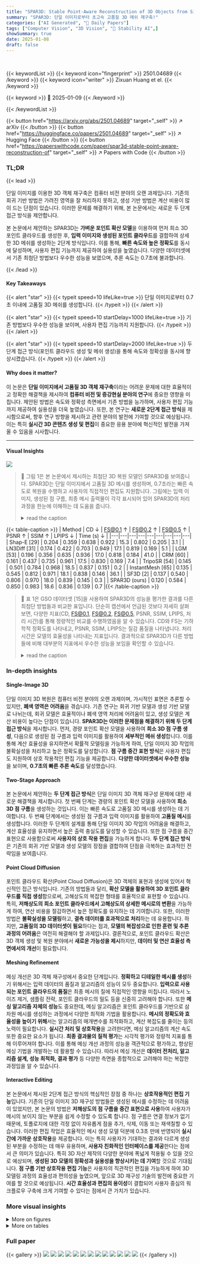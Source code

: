 ```yaml
---
title: "SPAR3D: Stable Point-Aware Reconstruction of 3D Objects from Single Images"
summary: "SPAR3D: 단일 이미지로부터 초고속 고품질 3D 메쉬 재구축!"
categories: ["AI Generated", "🤗 Daily Papers"]
tags: ["Computer Vision", "3D Vision", "🏢 Stability AI",]
showSummary: true
date: 2025-01-08
draft: false
---
```


<br>

{{< keywordList >}}
{{< keyword icon="fingerprint" >}} 2501.04689 {{< /keyword >}}
{{< keyword icon="writer" >}} Zixuan Huang et el. {{< /keyword >}}
 
{{< keyword >}} 🤗 2025-01-09 {{< /keyword >}}
 
{{< /keywordList >}}

{{< button href="https://arxiv.org/abs/2501.04689" target="_self" >}}
↗ arXiv
{{< /button >}}
{{< button href="https://huggingface.co/papers/2501.04689" target="_self" >}}
↗ Hugging Face
{{< /button >}}
{{< button href="https://paperswithcode.com/paper/spar3d-stable-point-aware-reconstruction-of" target="_self" >}}
↗ Papers with Code
{{< /button >}}




### TL;DR


{{< lead >}}

단일 이미지를 이용한 3D 객체 재구축은 컴퓨터 비전 분야의 오랜 과제입니다. 기존의 회귀 기반 방법은 가려진 영역을 잘 처리하지 못하고, 생성 기반 방법은 계산 비용이 많이 드는 단점이 있습니다. 이러한 문제를 해결하기 위해, 본 논문에서는 새로운 두 단계 접근 방식을 제안합니다.  



본 논문에서 제안하는 SPAR3D는 **가벼운 포인트 확산 모델**을 이용하여 먼저 희소 3D 포인트 클라우드를 생성한 후, **입력 이미지와 생성된 포인트 클라우드**를 결합하여 상세한 3D 메쉬를 생성하는 2단계 방식입니다. 이를 통해, **빠른 속도와 높은 정확도**를 동시에 달성하며, 사용자 편집 기능까지 제공하여 실용성을 높였습니다. 다양한 데이터셋에서 기존 최첨단 방법보다 우수한 성능을 보였으며, 추론 속도는 0.7초에 불과합니다.

{{< /lead >}}


#### Key Takeaways

{{< alert "star" >}}
{{< typeit speed=10 lifeLike=true >}} 단일 이미지로부터 0.7초 이내에 고품질 3D 메쉬를 생성합니다. {{< /typeit >}}
{{< /alert >}}

{{< alert "star" >}}
{{< typeit speed=10 startDelay=1000 lifeLike=true >}} 기존 방법보다 우수한 성능을 보이며, 사용자 편집 기능까지 지원합니다. {{< /typeit >}}
{{< /alert >}}

{{< alert "star" >}}
{{< typeit speed=10 startDelay=2000 lifeLike=true >}} 두 단계 접근 방식(포인트 클라우드 생성 및 메쉬 생성)을 통해 속도와 정확성을 동시에 향상시켰습니다. {{< /typeit >}}
{{< /alert >}}

#### Why does it matter?
이 논문은 **단일 이미지에서 고품질 3D 객체 재구축**이라는 어려운 문제에 대한 효율적이고 정확한 해결책을 제시하여 **컴퓨터 비전 및 증강현실 분야의 연구**에 중요한 영향을 미칩니다. 제안된 방법은 속도와 정확성 측면에서 기존 방법을 능가하며, 사용자 편집 기능까지 제공하여 실용성을 더욱 높였습니다. 또한, 본 연구는 **새로운 2단계 접근 방식**을 제시함으로써, 향후 연구 방향을 제시하고 관련 분야의 발전에 기여할 것으로 예상됩니다. 이는 특히 **실시간 3D 콘텐츠 생성 및 편집**이 중요한 응용 분야에 혁신적인 발전을 가져올 수 있음을 시사합니다.

------
#### Visual Insights



![](https://arxiv.org/html/2501.04689/x2.png)

> 🔼 그림 1은 본 논문에서 제시하는 최첨단 3D 복원 모델인 SPAR3D를 보여줍니다. SPAR3D는 단일 이미지에서 고품질 3D 메시를 생성하며, 0.7초라는 빠른 속도로 복원을 수행하고 사용자의 직접적인 편집도 지원합니다. 그림에는 입력 이미지, 생성된 점 구름, 최종 메시 출력물이 각각 표시되어 있어 SPAR3D의 처리 과정을 한눈에 이해하는 데 도움을 줍니다.
> <details>
> <summary>read the caption</summary>
> Figure 1: We present SPAR3D, a state-of-the-art 3D reconstructor that reconstructs high-quality 3D meshes from single-view images. SPAR3D enjoys a fast reconstruction speed at 0.7 seconds and supports interactive user edits.
> </details>





{{< table-caption >}}
| Method | CD ↓ | FS@0.1 ↑ | FS@0.2 ↑ | FS@0.5 ↑ | PSNR ↑ | SSIM ↑ | LPIPS ↓ | Time (s) ↓ |
|---|---|---|---|---|---|---|---|---|
| Shap-E [29] | 0.204 | 0.359 | 0.638 | 0.922 | 15.3 | 0.802 | 0.205 | 3.1 |
| LN3Diff [31] | 0.174 | 0.422 | 0.703 | 0.949 | 17.1 | 0.819 | 0.169 | 5.1 |
| LGM [53] | 0.196 | 0.356 | 0.635 | 0.936 | 17.0 | 0.818 | 0.184 | 41.0 |
| CRM [60] | 0.161 | 0.437 | 0.735 | 0.961 | 17.5 | 0.830 | 0.169 | 7.4 |
| TripoSR [54] | 0.145 | 0.501 | 0.784 | 0.968 | 18.5 | 0.837 | 0.151 | 0.2 |
| InstantMesh [65] | 0.135 | 0.545 | 0.812 | 0.971 | 18.1 | 0.838 | 0.146 | 36.1 |
| SF3D [2] | 0.137 | 0.540 | 0.806 | 0.970 | 18.0 | 0.839 | 0.145 | 0.3 |
| SPAR3D (ours) | 0.120 | 0.584 | 0.850 | 0.983 | 18.6 | 0.836 | 0.139 | 0.7 |{{< /table-caption >}}

> 🔼 표 1은 GSO 데이터셋 [15]을 사용하여 SPAR3D의 성능을 평가한 결과를 다른 최첨단 방법들과 비교한 표입니다.  단순히 캡션에서 언급된 것보다 자세히 살펴보면,  다양한 지표(CD, FS@0.1, FS@0.2, FS@0.5, PSNR, SSIM, LPIPS, 처리 시간)를 통해 정량적인 비교를 수행하였음을 알 수 있습니다. CD와 FS는 기하학적 정확도를 나타내고, PSNR, SSIM, LPIPS는 질감 품질을 나타냅니다.  처리 시간은 모델의 효율성을 나타내는 지표입니다.  결과적으로 SPAR3D가 다른 방법들에 비해 대부분의 지표에서 우수한 성능을 보임을 확인할 수 있습니다.
> <details>
> <summary>read the caption</summary>
> Table 1: Quantitative Comparisons on GSO [15]. SPAR3D performs favorably to other state-of-the-art methods.
> </details>





### In-depth insights


#### Single-Image 3D
단일 이미지 3D 복원은 컴퓨터 비전 분야의 오랜 과제이며, 가시적인 표면은 추론할 수 있지만, **폐색 영역은 어려움**을 겪습니다.  기존 연구는 회귀 기반 모델과 생성 기반 모델로 나뉘는데, 회귀 모델은 효율적이나 폐색 영역 처리에 어려움이 있고, 생성 모델은 계산 비용이 높다는 단점이 있습니다.  **SPAR3D는 이러한 문제점을 해결하기 위해 두 단계 접근 방식**을 제시합니다.  먼저, 경량 포인트 확산 모델을 사용하여 **희소 3D 점 구름 생성**, 다음으로 생성된 점 구름과 입력 이미지를 활용하여 **세부적인 메쉬 생성**합니다. 이를 통해 계산 효율성을 유지하면서 확률적 모델링을 가능하게 하여, 단일 이미지 3D 작업의 불확실성을 처리하고 높은 정확도를 달성합니다.  **점 구름 중간 표현 방식**은 사용자 편집도 지원하여 상호 작용적인 편집 기능을 제공합니다.  **다양한 데이터셋에서 우수한 성능**을 보이며, **0.7초의 빠른 추론 속도**를 달성했습니다.

#### Two-Stage Approach
본 논문에서 제안하는 **두 단계 접근 방식**은 단일 이미지 3D 객체 재구성 문제에 대한 새로운 해결책을 제시합니다. 첫 번째 단계는 경량의 포인트 확산 모델을 사용하여 **희소 3D 점 구름**을 생성하는 것입니다. 이는 빠른 속도로 고품질 3D 메시를 생성하는 데 기여합니다. 두 번째 단계에서는 생성된 점 구름과 입력 이미지를 활용하여 **고품질 메시**를 생성합니다. 이러한 두 단계의 설계를 통해 단일 이미지 3D 작업의 어려움을 해결하고, 계산 효율성을 유지하면서 높은 출력 충실도를 달성할 수 있습니다. 또한 점 구름을 중간 표현으로 사용함으로써 **사용자의 상호 작용 편집**을 가능하게 합니다.  **두 단계 접근 방식**은 기존의 회귀 기반 모델과 생성 모델의 장점을 결합하여 단점을 극복하는 효과적인 전략임을 보여줍니다.

#### Point Cloud Diffusion
포인트 클라우드 확산(Point Cloud Diffusion)은 3D 객체의 표현과 생성에 있어서 혁신적인 접근 방식입니다. 기존의 방법들과 달리, **확산 모델을 활용하여 3D 포인트 클라우드를 직접 생성**함으로써, 고해상도의 복잡한 형태를 효율적으로 표현할 수 있습니다. 특히, **저해상도의 희소 포인트 클라우드에서 고해상도의 상세한 메시로의 변환**을 가능하게 하여, 연산 비용을 절감하면서 높은 정확도를 유지하는 데 기여합니다. 또한, 이러한 방법은 **불확실성을 모델링**하고, **결측 데이터를 효과적으로 처리**하는 데 유용합니다. 하지만, **고품질의 3D 데이터셋이 필요**하다는 점과, **모델의 복잡성으로 인한 훈련 및 추론 과정의 어려움**은 여전히 해결해야 할 과제입니다.  결론적으로, 포인트 클라우드 확산은 3D 객체 생성 및 복원 분야에서 **새로운 가능성을 제시**하지만, **데이터 및 연산 효율성 측면에서의 개선**이 필요합니다.

#### Meshing Refinement
메싱 개선은 3D 객체 재구성에서 중요한 단계입니다. **정확하고 디테일한 메시를 생성**하기 위해서는 입력 데이터의 품질과 알고리즘의 성능이 모두 중요합니다.  **입력으로 사용되는 포인트 클라우드의 품질**은 최종 메시의 질에 직접적인 영향을 미칩니다.  따라서 노이즈 제거, 샘플링 전략, 포인트 클라우드의 밀도 등을 신중히 고려해야 합니다. 또한 **메싱 알고리즘 자체의 성능**도 중요한데, 메싱 알고리즘은 포인트 클라우드를 기반으로 삼차원 메시를 생성하는 과정에서 다양한 최적화 기법을 활용합니다. **메시의 정확도와 효율성을 높이기 위해**서는 알고리즘의 매개변수를 최적화하고, 계산 복잡도를 줄이는 등의 노력이 필요합니다.  **실시간 처리 및 상호작용**을 고려한다면, 메싱 알고리즘의 계산 속도 또한 중요한 요소가 됩니다.  **최종 결과물의 질적 평가**는 시각적 평가와 정량적 지표를 통해 이루어져야 합니다. 이를 통해 메싱 개선 과정의 성능을 객관적으로 평가하고, 향상된 메싱 기법을 개발하는 데 활용할 수 있습니다.  따라서 메싱 개선은 **데이터 전처리, 알고리즘 설계, 성능 최적화, 결과 평가** 등 다양한 측면을 종합적으로 고려해야 하는 복잡한 과정임을 알 수 있습니다.

#### Interactive Editing
본 논문에서 제시된 2단계 접근 방식의 핵심적인 장점 중 하나는 **상호작용적인 편집 기능**입니다. 기존의 단일 이미지 3D 재구성 방법들은 생성된 메시를 수정하는 데 어려움이 있었지만, 본 논문의 방법은 **저해상도의 점 구름을 중간 표현으로 사용**하여 사용자가 메시의 보이지 않는 부분을 쉽게 수정할 수 있도록 합니다. 점 구름은 연결 정보가 없기 때문에, 토폴로지에 대한 걱정 없이 자유롭게 점을 추가, 삭제, 이동 또는 재색칠할 수 있습니다. 이러한 편집 작업은 효율적인 메시 생성 모델 덕분에 0.3초 만에 반영되어 **실시간에 가까운 상호작용**을 제공합니다. 이는 특히 사용자가 기대하는 결과와 다르게 생성된 부분을 수정하는 데 매우 유용하며, **사용자 친화적인 인터페이스를 제공**한다는 점에서 큰 의미가 있습니다. 특히 3D 자산 제작의 다양한 분야에 폭넓게 적용될 수 있을 것으로 예상되며,  **생성된 3D 모델의 정확성과 실용성을 향상시키는 데 기여**할 것으로 기대됩니다.  **점 구름 기반 상호작용 편집 기능**은 사용자의 직관적인 편집을 가능하게 하여 3D 모델링 과정의 효율성과 편의성을 높였으며, 앞으로 3D 재구성 기술의 발전에 중요한 기여를 할 것으로 예상됩니다.  **시간 효율성과 편집의 용이성**이 결합되어 사용자 중심의 워크플로우 구축에 크게 기여할 수 있다는 점에서 큰 가치가 있습니다.


### More visual insights

<details>
<summary>More on figures
</summary>


![](https://arxiv.org/html/2501.04689/x3.png)

> 🔼 그림 2는 SPAR3D의 전체적인 개요를 보여줍니다. 입력 이미지를 조건으로 하여, SPAR3D는 먼저 point diffusion model을 활용하여 sparse point cloud를 생성합니다. 그 후, triplane transformer가 샘플링된 point cloud와 이미지 특징을 사용하여 고해상도의 triplane 특징을 생성합니다. 마지막으로, 이 triplane 특징을 질의하여 이미지 내 물체의 기하학적 구조, 질감 및 조명을 재구성합니다.
> <details>
> <summary>read the caption</summary>
> Figure 2: SPAR3D Overview. Conditioned on the input image, SPAR3D first leverages a point diffusion model to generate a sparse point cloud. The triplane transformer then uses the sampled point cloud and image features to produce high-resolution triplane features. The triplane features are then queried to reconstruct the geometry, texture, and illumination of the object in the image.
> </details>



![](https://arxiv.org/html/2501.04689/x4.png)

> 🔼 그림 3은 SPAR3D의 미분 가능한 렌더러의 구조를 보여줍니다. 트라이플레인과 이미지의 금속/거칠기 값으로부터 기하학, 반사율, 조명, 그리고 노말 맵을 추정합니다. 간략화를 위해 셰이더는 생략되었지만, 추정된 값들을 래스터화 및 보간하여 셰이더에 입력으로 사용합니다. 셰이더는 Disney BRDF [3]를 사용하며 몬테카를로 적분을 수행합니다. 그림자 모델링을 개선하기 위해 가시성 테스트를 추가로 수행합니다. 최종적으로, 렌더링된 이미지와 GT 이미지를 비교하여 렌더링 손실을 최소화합니다. 즉, 이미지의 특징과 트라이플레인으로부터 3D 물체의 표면 정보를 추출하고 이를 이용해 실제 이미지처럼 보이는 이미지를 생성하여, 실제 이미지와 비교하여 손실을 최소화함으로써 모델을 학습시키는 과정을 보여줍니다.
> <details>
> <summary>read the caption</summary>
> Figure 3: Our Differentiable Renderer. We estimate geometry, albedo, lighting, and normal maps from the triplane and metallic/roughness values from the image. We rasterize and interpolate these values as input to our shader (omitted here for simplicity). Our shader uses the Disney BRDF [3] and performs Monte Carlo integration. We further perform visibility testing to improve shadow modeling. Finally, we compare the rendered image with the GT image and minimize the rendering loss.
> </details>



![](https://arxiv.org/html/2501.04689/x5.png)

> 🔼  그림 4는 그림자 모델링 과정을 보여줍니다.  간단히 말해, 화면 공간(screen-space)에서 광선 추적(ray marching)을 통해 픽셀이 그림자에 가려져 있는지 판단하는 방법을 나타냅니다.  샘플링된 광선을 따라 이동하면서, 광선의 깊이(ray depth)가 깊이 맵(depth map)의 값보다 더 멀리 있다면, 그 광선은 그림자에 가려진 것으로 간주합니다. 이는 간단하면서도 효과적인 그림자 처리 기법으로, 실시간 렌더링에 적합합니다.  본 그림은 깊이 맵과 샘플링된 광선을 시각적으로 보여주어, 그림자 판단 로직을 명확히 이해하도록 돕습니다.
> <details>
> <summary>read the caption</summary>
> Figure 4: Shadow Modeling. We perform visibility testing in screen-space by marching along sampled rays. If any point along the ray has a ray depth which is farther away than the depth map, we consider the entire ray as shadowed.
> </details>



![](https://arxiv.org/html/2501.04689/x6.png)

> 🔼 그림 5는 다양한 최첨단 방법들과 SPAR3D의 시각적 비교 결과를 보여줍니다.  단순히 이미지의 보이는 표면에만 잘 맞는 것이 아니라, SPAR3D는 보이지 않는 표면까지 더욱 고품질의 기하학적 구조와 질감을 생성합니다.  다른 방법들은 보이는 부분은 잘 재현하지만, 숨겨진 부분은 부정확하거나 뭉개져 보이는 반면, SPAR3D는 전체적인 3D 모델의 완성도가 훨씬 높습니다. 이는 SPAR3D의 강점을 잘 보여주는 부분입니다.
> <details>
> <summary>read the caption</summary>
> Figure 5: Qualitative Comparison. We compare SPAR3D to other state-of-the-art methods visually. SPAR3D not only aligns better with the visible surfaces from images, but also generates higher-quality geometries and textures for the occluded surfaces.
> </details>



![](https://arxiv.org/html/2501.04689/x7.png)

> 🔼 그림 6은 SPAR3D의 일반화 성능을 보여줍니다. 상위 두 행은 2D 생성 모델에서 가져온 실제 이미지를, 하위 두 행은 ImageNet에서 가져온 이미지를 보여줍니다. 재구성된 메시는 정확한 기하학적 구조와 우수한 질감을 보여주어 SPAR3D의 강력한 일반화 성능을 입증합니다.  다양한 스타일과 형태의 물체들을 정확하게 3D 모델로 복원하는 SPAR3D의 능력을 보여주는 여러 예시가 포함되어 있습니다.
> <details>
> <summary>read the caption</summary>
> Figure 6: Generalization Results. We show qualitative results of SPAR3D on in-the-wild images from 2D generative models (top 2 rows) and ImageNet (bottom 2 rows). The reconstructed meshes exhibit accurate geometric structures with great textures, demonstrating a strong generalization performance of SPAR3D.
> </details>



![](https://arxiv.org/html/2501.04689/x8.png)

> 🔼 그림 7은 SPAR3D를 사용한 대화형 편집의 정성적 예시를 보여줍니다. 왼쪽 두 예시에서는 기존 점을 복제하여 머그컵에 손잡이를 추가하고 코끼리 인형에 꼬리를 추가하는 방법을 보여줍니다. 오른쪽 두 예시에서는 점을 이동하거나 삭제하여 메시의 불완전한 부분을 수정하고 세부적인 부분을 개선하는 방법을 보여줍니다. 모든 편집은 Blender에서 1분 이내에 수행되었습니다. 간략하게 말하면, 사용자가 점 구름을 직접 조작하여 3D 모델의 부족한 부분을 보완하거나 개선할 수 있음을 보여주는 그림입니다.
> <details>
> <summary>read the caption</summary>
> Figure 7: Editing Results. We show qualitative examples of interactive editing with SPAR3D. On the left two examples, we add a handle to the mug and a tail to the elephant doll by duplicating existing points. On the right two examples, we move or delete points to fix imperfections and to improve local details on the mesh. All the edits are performed in Blender within a minute.
> </details>



![](https://arxiv.org/html/2501.04689/x11.png)

> 🔼 이 그림은 이미지와 포인트 클라우드 간의 상충되는 단서가 있을 때, 모델이 이미지를 기반으로 보이는 표면을 재구성하고 포인트 클라우드를 기반으로 뒷면을 생성하는 과정을 보여줍니다.  즉, 모델이 상반되는 정보를 받더라도 보이는 부분은 이미지 정보를 우선시하고 숨겨진 부분은 포인트 클라우드 정보를 활용하여 3D 모델을 생성하는 것을 시각적으로 보여주는 실험 결과입니다. 다람쥐 이미지와 말의 포인트 클라우드를 입력으로 사용하여 다람쥐의 앞면은 다람쥐 이미지에 맞추고 뒷면은 말의 포인트 클라우드 특징을 반영한 3D 모델이 생성되는 것을 확인할 수 있습니다.
> <details>
> <summary>read the caption</summary>
> Figure 8: Generated Mesh with Conflicting Cues. Under conflicting cues from images and point clouds, our model reconstructs the visible surface based on the image, while generating the backside surface based on the point cloud.
> </details>



![](https://arxiv.org/html/2501.04689/x12.png)

> 🔼 그림 9는 SPAR3D와 SF3D의 분해된 알베도와 재조명 결과를 비교하여 보여줍니다.  SPAR3D는 SF3D에 비해 베이크된 조명이 적은 알베도를 추정하며, 이는 더 나은 재조명 결과로 이어집니다.  구체적으로, SPAR3D는 물체의 표면 반사율을 더욱 정확하게 반영하는 알베도를 생성하며,  다양한 조명 환경에서도 더 사실적인 재구성 결과를 보여줍니다. 이를 통해, 그림자와 반사광 등의 조명 효과가 더욱 자연스럽고 정교하게 표현됩니다.  이는 SPAR3D의 이점 중 하나이며, 단일 이미지 3D 객체 재구성에서 더욱 현실적인 결과를 얻는 데 기여합니다.
> <details>
> <summary>read the caption</summary>
> Figure 9: Decomposition and Relighting Results. We show decomposed albedo and relighting results of SPAR3D in comparison with SF3D. The albedo estimated by SPAR3D has less baked-in lighting compared with SF3D and results in better relighting outcomes.
> </details>



</details>




<details>
<summary>More on tables
</summary>


{{< table-caption >}}
| Method | CD ↓ | FS@0.1 ↑ | FS@0.2 ↑ | FS@0.5 ↑ | PSNR ↑ | SSIM ↑ | LPIPS ↓ | Time (s) ↓ |
|---|---|---|---|---|---|---|---|---|
| Shap-E [29] | 0.212 | 0.349 | 0.624 | 0.909 | 14.8 | 0.8006 | 0.205 | 3.1 |
| LN3Diff [31] | 0.160 | 0.480 | 0.744 | 0.957 | 16.7 | 0.819 | 0.161 | 5.0 |
| LGM [53] | 0.200 | 0.366 | 0.638 | 0.924 | 16.1 | 0.810 | 0.188 | 42.0 |
| CRM [60] | 0.155 | 0.482 | 0.765 | 0.962 | 17.0 | 0.828 | 0.162 | 7.0 |
| TripoSR [54] | 0.144 | 0.537 | 0.785 | 0.963 | **18.0** | **0.835** | 0.147 | **0.2** |
| InstantMesh [65] | 0.145 | 0.546 | 0.790 | 0.962 | 17.2 | 0.832 | 0.150 | 34.7 |
| SF3D [2] | **0.138** | **0.554** | **0.800** | **0.967** | 17.4 | **0.836** | **0.145** | **0.3** |
| SPAR3D (ours) | **0.122** | **0.587** | **0.845** | **0.978** | 17.9 | 0.832 | **0.140** | **0.7** |{{< /table-caption >}}
> 🔼 표 2는 OmniObject3D 데이터셋 [63]을 사용하여 여러 최첨단 방법들과 비교한 SPAR3D의 정량적 성능을 보여줍니다.  정확도와 완전성을 측정하는 샴퍼 거리(CD), F-점수(FS@0.1, FS@0.2, FS@0.5),  그리고 텍스처 품질을 평가하는 PSNR, SSIM, LPIPS 지표가 포함되어 있습니다.  SPAR3D는 다른 방법들에 비해 우수한 성능을 보이며, 특히 메쉬 정확도와 텍스처 품질에서 두각을 나타냅니다. 또한, 추론 시간이 매우 짧다는 것을 보여줍니다.
> <details>
> <summary>read the caption</summary>
> Table 2: Quantitative Comparisons on OmniObject3D [63]. SPAR3D performs favorably to other state-of-the-art methods.
> </details>

{{< table-caption >}}
| Method | CD ↓ | FS@0.1 ↑ | PSNR ↑ | LPIPS ↓ |
|---|---|---|---|---|
| SPAR3D w/o Point | 0.136 | 0.506 | 18.5 | 0.146 |
| SPAR3D | **0.120** | **0.584** | **18.6** | **0.139** |
| SPAR3D w/o Point | 0.140 | 0.509 | 17.8 | 0.146 |
| SPAR3D | **0.122** | **0.587** | **17.9** | **0.140** |{{< /table-caption >}}
> 🔼 표 3은 GSO 및 Omniobject3D 데이터셋에서 점 샘플링 단계를 제거했을 때의 성능 저하를 보여주는 실험 결과를 보여줍니다.  상위 두 행은 GSO 데이터셋, 하위 두 행은 Omniobject3D 데이터셋에 대한 결과입니다. 점 샘플링 단계를 제거하면 (SPAR3D w/o Point) CD, FS@0.1, PSNR 지표에서 성능이 저하되는 것을 확인할 수 있습니다. 이는 점 샘플링 단계가 3D 객체 재구성의 정확도와 완전성에 중요한 역할을 한다는 것을 의미합니다.
> <details>
> <summary>read the caption</summary>
> Table 3: Ablation Study on GSO (top 2 rows) and Omniobject3D (bottom 2 rows). Removing the point sampling stage leads to significant performance drop.
> </details>

</details>




### Full paper

{{< gallery >}}
<img src="paper_images/1.png" class="grid-w50 md:grid-w33 xl:grid-w25" />
<img src="paper_images/2.png" class="grid-w50 md:grid-w33 xl:grid-w25" />
<img src="paper_images/3.png" class="grid-w50 md:grid-w33 xl:grid-w25" />
<img src="paper_images/4.png" class="grid-w50 md:grid-w33 xl:grid-w25" />
<img src="paper_images/5.png" class="grid-w50 md:grid-w33 xl:grid-w25" />
<img src="paper_images/6.png" class="grid-w50 md:grid-w33 xl:grid-w25" />
<img src="paper_images/7.png" class="grid-w50 md:grid-w33 xl:grid-w25" />
<img src="paper_images/8.png" class="grid-w50 md:grid-w33 xl:grid-w25" />
<img src="paper_images/9.png" class="grid-w50 md:grid-w33 xl:grid-w25" />
<img src="paper_images/10.png" class="grid-w50 md:grid-w33 xl:grid-w25" />
<img src="paper_images/11.png" class="grid-w50 md:grid-w33 xl:grid-w25" />
<img src="paper_images/12.png" class="grid-w50 md:grid-w33 xl:grid-w25" />
<img src="paper_images/13.png" class="grid-w50 md:grid-w33 xl:grid-w25" />
{{< /gallery >}}